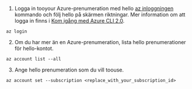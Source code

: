 1. Logga in tooyour Azure-prenumeration med hello [az inloggningen](/cli/azure/#login) kommando och följ hello på skärmen riktningar. Mer information om att logga in finns i [Kom igång med Azure CLI 2.0](/cli/azure/get-started-with-azure-cli).

  ```azurecli
  az login
  ```
2. Om du har mer än en Azure-prenumeration, lista hello prenumerationer för hello-kontot.

  ```azurecli
  az account list --all
  ```
3. Ange hello prenumeration som du vill toouse.

  ```azurecli
  az account set --subscription <replace_with_your_subscription_id>
  ```
